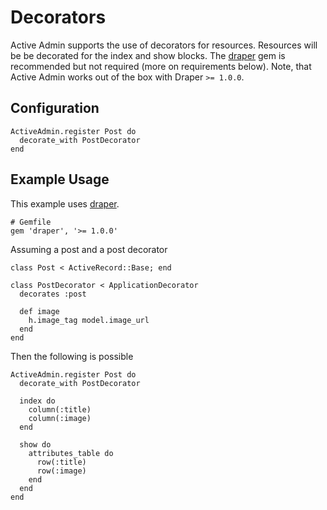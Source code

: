 # Decorators

Active Admin supports the use of decorators for resources. Resources will be
be decorated for the index and show blocks. The
[draper](https://github.com/drapergem/draper) gem is recommended but not required 
(more on requirements below). Note, that Active Admin works out of the box with
Draper `>= 1.0.0`.

## Configuration

    ActiveAdmin.register Post do
      decorate_with PostDecorator
    end

## Example Usage

This example uses [draper](https://github.com/drapergem/draper).

    # Gemfile
    gem 'draper', '>= 1.0.0'

Assuming a post and a post decorator

    class Post < ActiveRecord::Base; end

    class PostDecorator < ApplicationDecorator
      decorates :post

      def image
        h.image_tag model.image_url
      end
    end

Then the following is possible

    ActiveAdmin.register Post do
      decorate_with PostDecorator

      index do
        column(:title)
        column(:image)
      end

      show do
        attributes_table do
          row(:title)
          row(:image)
        end
      end
    end
